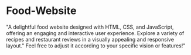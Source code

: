 # Food-Website
"A delightful food website designed with HTML, CSS, and JavaScript, offering an engaging and interactive user experience. Explore a variety of recipes and restaurant reviews in a visually appealing and responsive layout." Feel free to adjust it according to your specific vision or features!"
